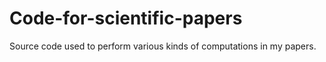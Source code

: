 # Code-for-scientific-papers
Source code used to perform various kinds of computations in my papers. 
